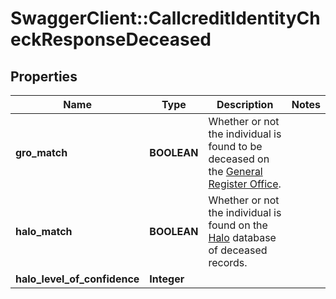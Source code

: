 # SwaggerClient::CallcreditIdentityCheckResponseDeceased

## Properties
Name | Type | Description | Notes
------------ | ------------- | ------------- | -------------
**gro_match** | **BOOLEAN** | Whether or not the individual is found to be deceased on the [General Register Office](http://www.gro.gov.uk/). | 
**halo_match** | **BOOLEAN** | Whether or not the individual is found on the [Halo](http://www.halofraudprevention.com/) database of deceased records. | 
**halo_level_of_confidence** | **Integer** |  | 


